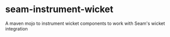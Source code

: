 seam-instrument-wicket
======================

A maven mojo to instrument wicket components to work with Seam's wicket integration
